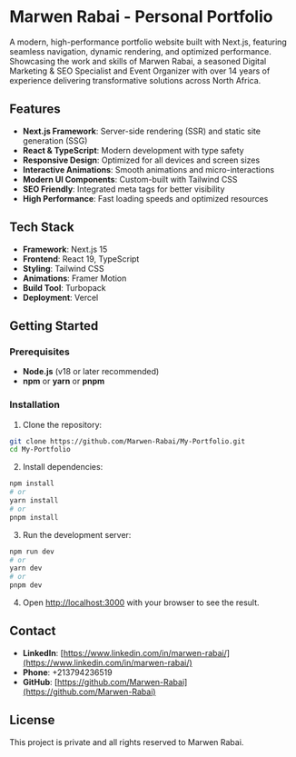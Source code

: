 # Marwen Rabai - Personal Portfolio

A modern, high-performance portfolio website built with Next.js, featuring seamless navigation, dynamic rendering, and optimized performance. Showcasing the work and skills of Marwen Rabai, a seasoned Digital Marketing & SEO Specialist and Event Organizer with over 14 years of experience delivering transformative solutions across North Africa.

## Features

* **Next.js Framework**: Server-side rendering (SSR) and static site generation (SSG)
* **React & TypeScript**: Modern development with type safety
* **Responsive Design**: Optimized for all devices and screen sizes
* **Interactive Animations**: Smooth animations and micro-interactions
* **Modern UI Components**: Custom-built with Tailwind CSS
* **SEO Friendly**: Integrated meta tags for better visibility
* **High Performance**: Fast loading speeds and optimized resources

## Tech Stack

* **Framework**: Next.js 15
* **Frontend**: React 19, TypeScript
* **Styling**: Tailwind CSS
* **Animations**: Framer Motion
* **Build Tool**: Turbopack
* **Deployment**: Vercel

## Getting Started

### Prerequisites

* **Node.js** (v18 or later recommended)
* **npm** or **yarn** or **pnpm**

### Installation

1. Clone the repository:
```bash
git clone https://github.com/Marwen-Rabai/My-Portfolio.git
cd My-Portfolio
```

2. Install dependencies:
```bash
npm install
# or
yarn install
# or
pnpm install
```

3. Run the development server:
```bash
npm run dev
# or
yarn dev
# or
pnpm dev
```

4. Open [http://localhost:3000](http://localhost:3000) with your browser to see the result.

## Contact

* **LinkedIn**: [https://www.linkedin.com/in/marwen-rabai/](https://www.linkedin.com/in/marwen-rabai/)
* **Phone**: +213794236519
* **GitHub**: [https://github.com/Marwen-Rabai](https://github.com/Marwen-Rabai)

## License

This project is private and all rights reserved to Marwen Rabai.
